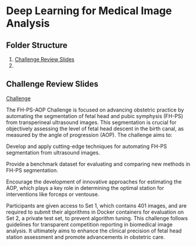 # Deep Learning for Medical Image Analysis

## Folder Structure

1. [Challenge Review Slides](#challenge-review-slides)
2. 

## Challenge Review Slides

[Challenge](https://ps-fh-aop-2023.grand-challenge.org/)

The FH-PS-AOP Challenge is focused on advancing obstetric practice by automating the segmentation of fetal head and pubic symphysis (FH-PS) from transperineal ultrasound images. This segmentation is crucial for objectively assessing the level of fetal head descent in the birth canal, as measured by the angle of progression (AOP). The challenge aims to:

Develop and apply cutting-edge techniques for automating FH-PS segmentation from ultrasound images.

Provide a benchmark dataset for evaluating and comparing new methods in FH-PS segmentation.

Encourage the development of innovative approaches for estimating the AOP, which plays a key role in determining the optimal station for interventions like forceps or ventouse.

Participants are given access to Set 1, which contains 401 images, and are required to submit their algorithms in Docker containers for evaluation on Set 2, a private test set, to prevent algorithm tuning. This challenge follows guidelines for transparent competition reporting in biomedical image analysis. It ultimately aims to enhance the clinical precision of fetal head station assessment and promote advancements in obstetric care.
